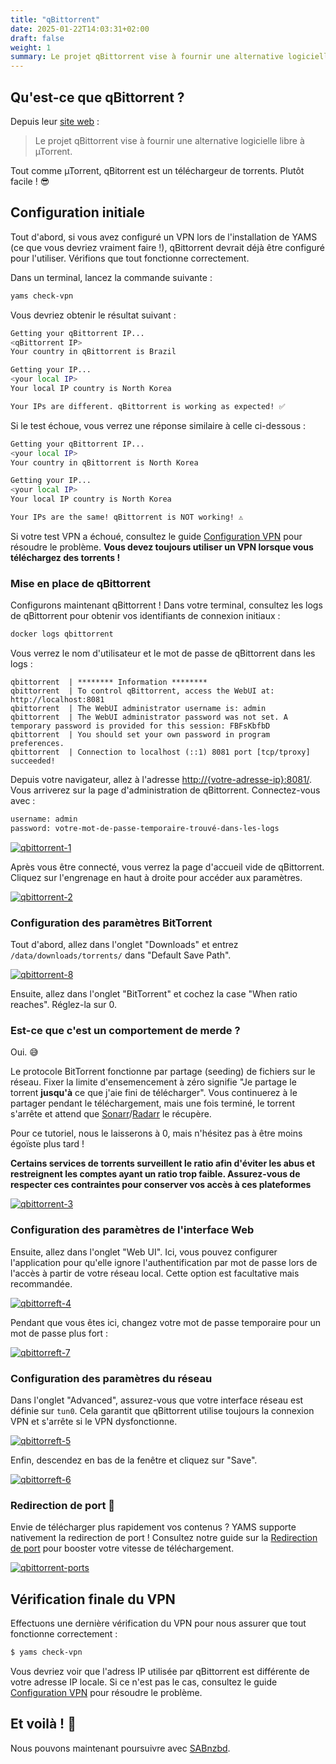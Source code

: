 ```yaml
---
title: "qBittorrent"
date: 2025-01-22T14:03:31+02:00
draft: false
weight: 1
summary: Le projet qBittorrent vise à fournir une alternative logicielle libre à µTorrent.
---
```


## Qu'est-ce que qBittorrent ?

Depuis leur [site web](https://www.qbittorrent.org/) :

> Le projet qBittorrent vise à fournir une alternative logicielle libre à µTorrent.

Tout comme µTorrent, qBitorrent est un téléchargeur de torrents. Plutôt facile ! 😎

## Configuration initiale

Tout d'abord, si vous avez configuré un VPN lors de l'installation de YAMS (ce que vous devriez vraiment faire !), qBittorrent devrait déjà être configuré pour l'utiliser. Vérifions que tout fonctionne correctement.

Dans un terminal, lancez la commande suivante :

```bash
yams check-vpn
```

Vous devriez obtenir le résultat suivant :

```bash
Getting your qBittorrent IP...
<qBittorrent IP>
Your country in qBittorrent is Brazil

Getting your IP...
<your local IP>
Your local IP country is North Korea

Your IPs are different. qBittorrent is working as expected! ✅
```

Si le test échoue, vous verrez une réponse similaire à celle ci-dessous :

```bash
Getting your qBittorrent IP...
<your local IP>
Your country in qBittorrent is North Korea

Getting your IP...
<your local IP>
Your local IP country is North Korea

Your IPs are the same! qBittorrent is NOT working! ⚠️
```

Si votre test VPN a échoué, consultez le guide [Configuration VPN](/advanced/vpn/#configuration-manuelle-) pour résoudre le problème. **Vous devez toujours utiliser un VPN lorsque vous téléchargez des torrents !**

### Mise en place de qBittorrent

Configurons maintenant qBittorrent ! Dans votre terminal, consultez les logs de qBittorrent pour obtenir vos identifiants de connexion initiaux :

```sh
docker logs qbittorrent
```

Vous verrez le nom d'utilisateur et le mot de passe de qBittorrent dans les logs :

```
qbittorrent  | ******** Information ********
qbittorrent  | To control qBittorrent, access the WebUI at: http://localhost:8081
qbittorrent  | The WebUI administrator username is: admin
qbittorrent  | The WebUI administrator password was not set. A temporary password is provided for this session: FBFsKbfbD
qbittorrent  | You should set your own password in program preferences.
qbittorrent  | Connection to localhost (::1) 8081 port [tcp/tproxy] succeeded!
```

Depuis votre navigateur, allez à l'adresse [http://{votre-adresse-ip}:8081/](). Vous arriverez sur la page d'administration de qBittorrent. Connectez-vous avec :

```sh
username: admin
password: votre-mot-de-passe-temporaire-trouvé-dans-les-logs
```

[![qbittorrent-1](/pics/qbittorrent-1.png)](/pics/qbittorrent-1.png)

Après vous être connecté, vous verrez la page d'accueil vide de qBittorrent. Cliquez sur l'engrenage en haut à droite pour accéder aux paramètres.

[![qbittorrent-2](/pics/qbittorrent-2.png)](/pics/qbittorrent-2.png)

### Configuration des paramètres BitTorrent

Tout d'abord, allez dans l'onglet "Downloads" et entrez `/data/downloads/torrents/` dans "Default Save Path".

[![qbittorrent-8](/pics/qbittorrent-8.png)](/pics/qbittorrent-8.png)

Ensuite, allez dans l'onglet "BitTorrent" et cochez la case "When ratio reaches". Réglez-la sur 0.

### Est-ce que c'est un comportement de merde ?

Oui. 😅

Le protocole BitTorrent fonctionne par partage (seeding) de fichiers sur le réseau. Fixer la limite d'ensemencement à zéro signifie "Je partage le torrent **jusqu'à** ce que j'aie fini de télécharger". Vous continuerez à le partager pendant le téléchargement, mais une fois terminé, le torrent s'arrête et attend que [Sonarr](/config/sonarr)/[Radarr](/config/radarr) le récupère.

Pour ce tutoriel, nous le laisserons à 0, mais n'hésitez pas à être moins égoïste plus tard !

**Certains services de torrents surveillent le ratio afin d'éviter les abus et restreignent les comptes ayant un ratio trop faible. Assurez-vous de respecter ces contraintes pour conserver vos accès à ces plateformes**

[![qbittorrent-3](/pics/qbittorrent-3.png)](/pics/qbittorrent-3.png)

### Configuration des paramètres de l'interface Web

Ensuite, allez dans l'onglet "Web UI". Ici, vous pouvez configurer l'application pour qu'elle ignore l'authentification par mot de passe lors de l'accès à partir de votre réseau local. Cette option est facultative mais recommandée.

[![qbittorreft-4](/pics/qbittorrent-4.png)](/pics/qbittorrent-4.png)

Pendant que vous êtes ici, changez votre mot de passe temporaire pour un mot de passe plus fort :

[![qbittorreft-7](/pics/qbittorrent-7.png)](/pics/qbittorrent-7.png)

### Configuration des paramètres du réseau

Dans l'onglet "Advanced", assurez-vous que votre interface réseau est définie sur `tun0`. Cela garantit que qBittorrent utilise toujours la connexion VPN et s'arrête si le VPN dysfonctionne.

[![qbittorreft-5](/pics/qbittorrent-5.png)](/pics/qbittorrent-5.png)

Enfin, descendez en bas de la fenêtre et cliquez sur "Save".

[![qbittorreft-6](/pics/qbittorrent-6.png)](/pics/qbittorrent-6.png)

### Redirection de port 🚀

Envie de télécharger plus rapidement vos contenus ? YAMS supporte nativement la redirection de port ! Consultez notre guide sur la [Redirection de port](/advanced/port-forwarding/) pour booster votre vitesse de téléchargement.

[![qbittorrent-ports](/pics/advanced-port-forwarding-1.png)](/pics/advanced-port-forwarding-1.png)

## Vérification finale du VPN

Effectuons une dernière vérification du VPN pour nous assurer que tout fonctionne correctement :

```bash
$ yams check-vpn
```

Vous devriez voir que l'adress IP utilisée par qBittorrent est différente de votre adresse IP locale. Si ce n'est pas le cas, consultez le guide [Configuration VPN](/advanced/vpn/#configuration-manuelle-) pour résoudre le problème.

## Et voilà ! 🎉

Nous pouvons maintenant poursuivre avec [SABnzbd](/config/sabnzbd).
